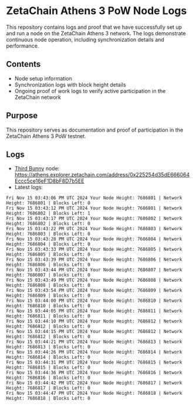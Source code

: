 # ZetaChain Athens 3 PoW Node Logs
This repository contains logs and proof that we have successfully set up and run a node on the ZetaChain Athens 3 network. The logs demonstrate continuous node operation, including synchronization details and performance.

## Contents
- Node setup information
- Synchronization logs with block height details
- Ongoing proof of work logs to verify active participation in the ZetaChain network

## Purpose
This repository serves as documentation and proof of participation in the ZetaChain Athens 3 PoW testnet.

## Logs

- [Third Bunny](https://thirdbunny.xyz/) node: https://athens.explorer.zetachain.com/address/0x225254d35dE666064Eccc5ce16eF1D8bF8D7b5EE
- Latest logs:
```
Fri Nov 15 03:43:06 PM UTC 2024 Your Node Height: 7686801 | Network Height: 7686801 | Blocks Left: 0
Fri Nov 15 03:43:12 PM UTC 2024 Your Node Height: 7686801 | Network Height: 7686802 | Blocks Left: 1
Fri Nov 15 03:43:17 PM UTC 2024 Your Node Height: 7686802 | Network Height: 7686802 | Blocks Left: 0
Fri Nov 15 03:43:22 PM UTC 2024 Your Node Height: 7686803 | Network Height: 7686803 | Blocks Left: 0
Fri Nov 15 03:43:28 PM UTC 2024 Your Node Height: 7686804 | Network Height: 7686804 | Blocks Left: 0
Fri Nov 15 03:43:33 PM UTC 2024 Your Node Height: 7686805 | Network Height: 7686805 | Blocks Left: 0
Fri Nov 15 03:43:39 PM UTC 2024 Your Node Height: 7686806 | Network Height: 7686806 | Blocks Left: 0
Fri Nov 15 03:43:44 PM UTC 2024 Your Node Height: 7686807 | Network Height: 7686807 | Blocks Left: 0
Fri Nov 15 03:43:49 PM UTC 2024 Your Node Height: 7686808 | Network Height: 7686808 | Blocks Left: 0
Fri Nov 15 03:43:54 PM UTC 2024 Your Node Height: 7686809 | Network Height: 7686809 | Blocks Left: 0
Fri Nov 15 03:44:00 PM UTC 2024 Your Node Height: 7686810 | Network Height: 7686810 | Blocks Left: 0
Fri Nov 15 03:44:05 PM UTC 2024 Your Node Height: 7686811 | Network Height: 7686811 | Blocks Left: 0
Fri Nov 15 03:44:10 PM UTC 2024 Your Node Height: 7686812 | Network Height: 7686812 | Blocks Left: 0
Fri Nov 15 03:44:15 PM UTC 2024 Your Node Height: 7686812 | Network Height: 7686812 | Blocks Left: 0
Fri Nov 15 03:44:21 PM UTC 2024 Your Node Height: 7686813 | Network Height: 7686813 | Blocks Left: 0
Fri Nov 15 03:44:26 PM UTC 2024 Your Node Height: 7686814 | Network Height: 7686814 | Blocks Left: 0
Fri Nov 15 03:44:31 PM UTC 2024 Your Node Height: 7686815 | Network Height: 7686815 | Blocks Left: 0
Fri Nov 15 03:44:36 PM UTC 2024 Your Node Height: 7686816 | Network Height: 7686816 | Blocks Left: 0
Fri Nov 15 03:44:42 PM UTC 2024 Your Node Height: 7686817 | Network Height: 7686817 | Blocks Left: 0
Fri Nov 15 03:44:47 PM UTC 2024 Your Node Height: 7686818 | Network Height: 7686818 | Blocks Left: 0
```
